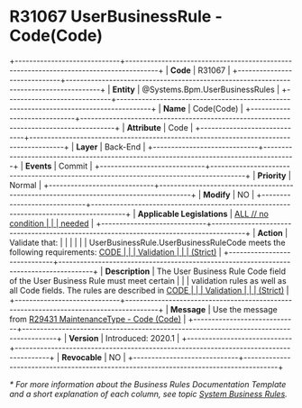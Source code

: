 ﻿---
erp.type: business-rule
erp.entity: Systems.Bpm.UserBusinessRules
---

# R31067 UserBusinessRule - Code(Code)
+-----------------------------+---------------------------------------------------------------------------------------+
| **Code**                    | R31067                                                                                |
+-----------------------------+---------------------------------------------------------------------------------------+
| **Entity**                  | @Systems.Bpm.UserBusinessRules                                                                      |
+-----------------------------+---------------------------------------------------------------------------------------+
| **Name**                    | Code(Code)                                                                            |
+-----------------------------+---------------------------------------------------------------------------------------+
| **Attribute**               | Code                                                                                  |
+-----------------------------+---------------------------------------------------------------------------------------+
| **Layer**                   | Back-End                                                                              |
+-----------------------------+---------------------------------------------------------------------------------------+
| **Events**                  | Commit                                                                                |
+-----------------------------+---------------------------------------------------------------------------------------+
| **Priority**                | Normal                                                                                |
+-----------------------------+---------------------------------------------------------------------------------------+
| **Modify**                  | NO                                                                                    |
+-----------------------------+---------------------------------------------------------------------------------------+
| **Applicable Legislations** | [ALL // no condition                                                                  |
|                             | needed](https://confluence.erp.net/display/techdoc/Country+Specific+Functionality)    |
+-----------------------------+---------------------------------------------------------------------------------------+
| **Action**                  | Validate that:                                                                        |
|                             |                                                                                       |
|                             | UserBusinessRule.UserBusinessRuleCode meets the following requirements: [CODE         |
|                             | Validation                                                                            |
|                             | (Strict)](https://confluence.erp.net/pages/viewpage.action?pageId=700514305)          |
+-----------------------------+---------------------------------------------------------------------------------------+
| **Description**             | The User Business Rule Code field of the User Business Rule must meet certain         |
|                             | validation rules as well as all Code fields. The rules are described in [CODE         |
|                             | Validation                                                                            |
|                             | (Strict)](https://confluence.erp.net/pages/viewpage.action?pageId=700514305)          |
+-----------------------------+---------------------------------------------------------------------------------------+
| **Message**                 | Use the message from [R29431 MaintenanceType - Code (Code)](R29431.md)                |
+-----------------------------+---------------------------------------------------------------------------------------+
| **Version**                 | Introduced: 2020.1                                                                    |
+-----------------------------+---------------------------------------------------------------------------------------+
| **Revocable**               | NO                                                                                    |
+-----------------------------+---------------------------------------------------------------------------------------+

*\* For more information about the Business Rules Documentation Template and a short explanation of each column, see
topic [System Business Rules](../templates/template-description-system-business-rules.md).*

  

  
